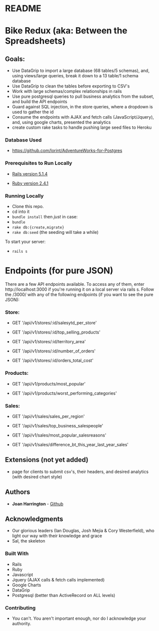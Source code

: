 # README

# Bike Redux (aka: Between the Spreadsheets)

## Goals:
  * Use DataGrip to import a large database (68 tables/5 schemas), and, using views/large queries, break it down to a 13 table/1 schema database
  * Use DataGrip to clean the tables before exporting to CSV's
  * Work with large schemas/complex relationships in rails
  * Use pure postgresql queries to pull business analytics from the subset, and build the API endpoints
  * Guard against SQL injection, in the store queries, where a dropdown is used to gather the id
  * Consume the endpoints with AJAX and fetch calls (JavaScript/Jquery), and, using google charts, presented the analytics
  * create custom rake tasks to handle pushing large seed files to Heroku
  
### Database Used

 * https://github.com/lorint/AdventureWorks-for-Postgres

### Prerequisites to Run Locally

  * [Rails version 5.1.4](http://installrails.com/)

  * [Ruby version 2.4.1](https://www.ruby-lang.org/en/documentation/installation/)

### Running Locally

  * Clone this repo.
  * cd into it
  * ```bundle install```
  then *just* in case:
  * ```bundle```
  * ```rake db:{create,migrate}```
  * ```rake db:seed```
  (the seeding will take a while)
  
  To start your server:
  * ```rails s```
  
# Endpoints (for pure JSON)
  
There are a few API endpoints available. To access any of them, enter http://localhost:3000 if you're running it on a local server via rails s.
Follow the /3000/ with any of the following endpoints (if you want to see the pure JSON):

### Store:

* GET '/api/v1/stores/:id/salesytd_per_store'

* GET '/api/v1/stores/:id/top_selling_products'

* GET '/api/v1/stores/:id/territory_area'

* GET '/api/v1/stores/:id/number_of_orders'

* GET '/api/v1/stores/:id/orders_total_cost'

### Products:

* GET '/api/v1/products/most_popular'

* GET '/api/v1/products/worst_performing_categories'

### Sales:

* GET '/api/v1/sales/sales_per_region'

* GET '/api/v1/sales/top_business_salespeople'

* GET '/api/v1/sales/most_popular_salesreasons'

* GET '/api/v1/sales/difference_bt_this_year_last_year_sales'

## Extensions (not yet added)

* page for clients to submit csv's, their headers, and desired analytics (with desired chart style)

## Authors

* **Joan Harrington**  - [Github](https://github.com/sidewinder2020)

## Acknowledgments

* Our glorious leaders (Ian Douglas, Josh Mejia & Cory Westerfield), who light our way with their knowledge and grace
* Sal, the skeleton

### Built With

 * Rails
 * Ruby
 * Javascript
 * Jquery (AJAX calls & fetch calls implemented)
 * Google Charts
 * DataGrip
 * Postgresql (better than ActiveRecord on ALL levels)

### Contributing

 * You can't. You aren't important enough, nor do I acknowledge your authority.



